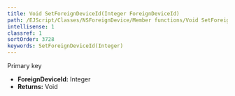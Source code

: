 ```yaml
---
title: Void SetForeignDeviceId(Integer ForeignDeviceId)
path: /EJScript/Classes/NSForeignDevice/Member functions/Void SetForeignDeviceId(Integer p_0)
intellisense: 1
classref: 1
sortOrder: 3728
keywords: SetForeignDeviceId(Integer)
---
```



Primary key



* **ForeignDeviceId:** Integer
* **Returns:** Void


